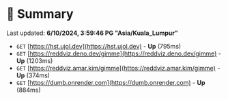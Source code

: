 # 📖 Summary
Last updated: **6/10/2024, 3:59:46 PG "Asia/Kuala_Lumpur"**

- `GET` [https://hst.ujol.dev](https://hst.ujol.dev) - **Up** (795ms)
- `GET` [https://reddviz.deno.dev/gimme](https://reddviz.deno.dev/gimme) - **Up** (1203ms)
- `GET` [https://reddviz.amar.kim/gimme](https://reddviz.amar.kim/gimme) - **Up** (374ms)
- `GET` [https://dumb.onrender.com](https://dumb.onrender.com) - **Up** (884ms)
